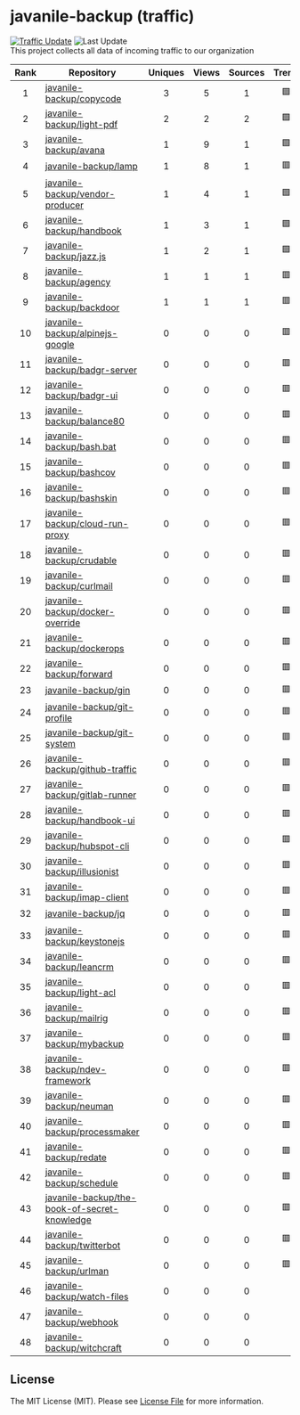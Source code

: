 # javanile-backup (traffic)
[![Traffic Update](https://github.com/javanile/github-traffic/actions/workflows/update.yml/badge.svg)](https://github.com/javanile/github-traffic/actions/workflows/update.yml)
![Last Update](https://img.shields.io/badge/Last%20Update-2025--03--16%2008%3A28%3A15%20UTC-blue)  
This project collects all data of incoming traffic to our organization  

| Rank | Repository | Uniques | Views | Sources | Trend |
|:----:|------------|:-----:|:-------:|:-------:|:-----:|
| 1 | [javanile-backup/copycode](https://github.com/javanile-backup/copycode) | 3 | 5 | 1 | 🟩 |
| 2 | [javanile-backup/light-pdf](https://github.com/javanile-backup/light-pdf) | 2 | 2 | 2 | 🟩 |
| 3 | [javanile-backup/avana](https://github.com/javanile-backup/avana) | 1 | 9 | 1 | 🟩 |
| 4 | [javanile-backup/lamp](https://github.com/javanile-backup/lamp) | 1 | 8 | 1 | 🟥 |
| 5 | [javanile-backup/vendor-producer](https://github.com/javanile-backup/vendor-producer) | 1 | 4 | 1 | 🟩 |
| 6 | [javanile-backup/handbook](https://github.com/javanile-backup/handbook) | 1 | 3 | 1 | 🟩 |
| 7 | [javanile-backup/jazz.js](https://github.com/javanile-backup/jazz.js) | 1 | 2 | 1 | 🟩 |
| 8 | [javanile-backup/agency](https://github.com/javanile-backup/agency) | 1 | 1 | 1 | 🟥 |
| 9 | [javanile-backup/backdoor](https://github.com/javanile-backup/backdoor) | 1 | 1 | 1 | 🟥 |
| 10 | [javanile-backup/alpinejs-google](https://github.com/javanile-backup/alpinejs-google) | 0 | 0 | 0 | 🟥 |
| 11 | [javanile-backup/badgr-server](https://github.com/javanile-backup/badgr-server) | 0 | 0 | 0 | 🟥 |
| 12 | [javanile-backup/badgr-ui](https://github.com/javanile-backup/badgr-ui) | 0 | 0 | 0 | 🟥 |
| 13 | [javanile-backup/balance80](https://github.com/javanile-backup/balance80) | 0 | 0 | 0 | 🟥 |
| 14 | [javanile-backup/bash.bat](https://github.com/javanile-backup/bash.bat) | 0 | 0 | 0 | 🟥 |
| 15 | [javanile-backup/bashcov](https://github.com/javanile-backup/bashcov) | 0 | 0 | 0 | 🟥 |
| 16 | [javanile-backup/bashskin](https://github.com/javanile-backup/bashskin) | 0 | 0 | 0 | 🟥 |
| 17 | [javanile-backup/cloud-run-proxy](https://github.com/javanile-backup/cloud-run-proxy) | 0 | 0 | 0 | 🟥 |
| 18 | [javanile-backup/crudable](https://github.com/javanile-backup/crudable) | 0 | 0 | 0 | 🟥 |
| 19 | [javanile-backup/curlmail](https://github.com/javanile-backup/curlmail) | 0 | 0 | 0 | 🟥 |
| 20 | [javanile-backup/docker-override](https://github.com/javanile-backup/docker-override) | 0 | 0 | 0 | 🟥 |
| 21 | [javanile-backup/dockerops](https://github.com/javanile-backup/dockerops) | 0 | 0 | 0 | 🟥 |
| 22 | [javanile-backup/forward](https://github.com/javanile-backup/forward) | 0 | 0 | 0 | 🟥 |
| 23 | [javanile-backup/gin](https://github.com/javanile-backup/gin) | 0 | 0 | 0 | 🟥 |
| 24 | [javanile-backup/git-profile](https://github.com/javanile-backup/git-profile) | 0 | 0 | 0 | 🟥 |
| 25 | [javanile-backup/git-system](https://github.com/javanile-backup/git-system) | 0 | 0 | 0 | 🟥 |
| 26 | [javanile-backup/github-traffic](https://github.com/javanile-backup/github-traffic) | 0 | 0 | 0 | 🟥 |
| 27 | [javanile-backup/gitlab-runner](https://github.com/javanile-backup/gitlab-runner) | 0 | 0 | 0 | 🟥 |
| 28 | [javanile-backup/handbook-ui](https://github.com/javanile-backup/handbook-ui) | 0 | 0 | 0 | 🟥 |
| 29 | [javanile-backup/hubspot-cli](https://github.com/javanile-backup/hubspot-cli) | 0 | 0 | 0 | 🟥 |
| 30 | [javanile-backup/illusionist](https://github.com/javanile-backup/illusionist) | 0 | 0 | 0 | 🟥 |
| 31 | [javanile-backup/imap-client](https://github.com/javanile-backup/imap-client) | 0 | 0 | 0 | 🟥 |
| 32 | [javanile-backup/jq](https://github.com/javanile-backup/jq) | 0 | 0 | 0 | 🟥 |
| 33 | [javanile-backup/keystonejs](https://github.com/javanile-backup/keystonejs) | 0 | 0 | 0 | 🟥 |
| 34 | [javanile-backup/leancrm](https://github.com/javanile-backup/leancrm) | 0 | 0 | 0 | 🟥 |
| 35 | [javanile-backup/light-acl](https://github.com/javanile-backup/light-acl) | 0 | 0 | 0 | 🟥 |
| 36 | [javanile-backup/mailrig](https://github.com/javanile-backup/mailrig) | 0 | 0 | 0 | 🟥 |
| 37 | [javanile-backup/mybackup](https://github.com/javanile-backup/mybackup) | 0 | 0 | 0 | 🟥 |
| 38 | [javanile-backup/ndev-framework](https://github.com/javanile-backup/ndev-framework) | 0 | 0 | 0 | 🟥 |
| 39 | [javanile-backup/neuman](https://github.com/javanile-backup/neuman) | 0 | 0 | 0 | 🟥 |
| 40 | [javanile-backup/processmaker](https://github.com/javanile-backup/processmaker) | 0 | 0 | 0 | 🟥 |
| 41 | [javanile-backup/redate](https://github.com/javanile-backup/redate) | 0 | 0 | 0 | 🟥 |
| 42 | [javanile-backup/schedule](https://github.com/javanile-backup/schedule) | 0 | 0 | 0 | 🟥 |
| 43 | [javanile-backup/the-book-of-secret-knowledge](https://github.com/javanile-backup/the-book-of-secret-knowledge) | 0 | 0 | 0 | 🟥 |
| 44 | [javanile-backup/twitterbot](https://github.com/javanile-backup/twitterbot) | 0 | 0 | 0 | 🟥 |
| 45 | [javanile-backup/urlman](https://github.com/javanile-backup/urlman) | 0 | 0 | 0 | 🟥 |
| 46 | [javanile-backup/watch-files](https://github.com/javanile-backup/watch-files) | 0 | 0 | 0 |  |
| 47 | [javanile-backup/webhook](https://github.com/javanile-backup/webhook) | 0 | 0 | 0 |  |
| 48 | [javanile-backup/witchcraft](https://github.com/javanile-backup/witchcraft) | 0 | 0 | 0 |  |
## License
The MIT License (MIT). Please see [License File](LICENSE) for more information.
